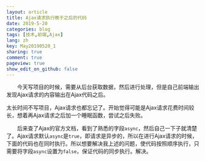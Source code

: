 ```yaml
---
layout: article
title: Ajax请求执行晚于之后的代码
date: 2019-5-20
categories: blog
tags: [技术,前端,Ajax]
lang: zh
key: May20190520_1
sharing: true
comment: true
pageview: true  
show_edit_on_github: false
---
```


&emsp;&emsp;今天写项目的时候，需要从后台获取数据，然后进行处理，但是自己前端输出发现Ajax请求的内容输出在Ajax代码之后。
<!--more-->太长时间不写项目，Ajax请求也都忘记了。开始觉得可能是Ajax请求花费时间较长，想着再Ajax请求之后加一个睡眠函数，尝试之后失败。<br>
&emsp;&emsp;后来查了Ajax的官方文档，看到了熟悉的字段`async`，然后自己一下子就清楚了。Ajax请求默认`async`是`true`，即请求是异步的，所以在进行Ajax请求的时候，下面的代码也在同时执行。所以想要解决我上述的问题，使代码按照顺序执行，只需要将字段`async`设置为`false`，保证代码的同步执行。解决。